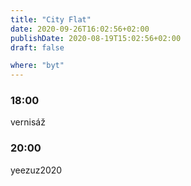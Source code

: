 ```yaml
---
title: "City Flat"
date: 2020-09-26T16:02:56+02:00
publishDate: 2020-08-19T15:02:56+02:00
draft: false

where: "byt"
---
```


### 18:00
vernisáž

### 20:00
yeezuz2020

